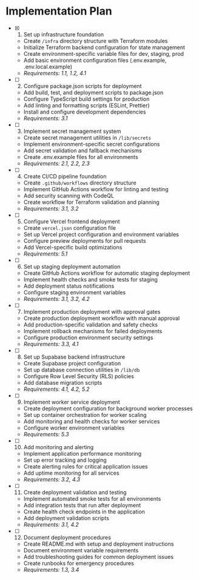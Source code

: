 # Implementation Plan

- [x] 1. Set up infrastructure foundation


  - Create `/infra` directory structure with Terraform modules
  - Initialize Terraform backend configuration for state management
  - Create environment-specific variable files for dev, staging, prod
  - Add basic environment configuration files (.env.example, .env.local.example)
  - _Requirements: 1.1, 1.2, 4.1_

- [ ] 2. Configure package.json scripts for deployment
  - Add build, test, and deployment scripts to package.json
  - Configure TypeScript build settings for production
  - Add linting and formatting scripts (ESLint, Prettier)
  - Install and configure development dependencies
  - _Requirements: 3.1_

- [ ] 3. Implement secret management system
  - Create secret management utilities in `/lib/secrets`
  - Implement environment-specific secret configurations
  - Add secret validation and fallback mechanisms
  - Create .env.example files for all environments
  - _Requirements: 2.1, 2.2, 2.3_

- [ ] 4. Create CI/CD pipeline foundation
  - Create `.github/workflows` directory structure
  - Implement GitHub Actions workflow for linting and testing
  - Add security scanning with CodeQL
  - Create workflow for Terraform validation and planning
  - _Requirements: 3.1, 3.2_

- [ ] 5. Configure Vercel frontend deployment
  - Create `vercel.json` configuration file
  - Set up Vercel project configuration and environment variables
  - Configure preview deployments for pull requests
  - Add Vercel-specific build optimizations
  - _Requirements: 5.1_

- [ ] 6. Set up staging deployment automation
  - Create GitHub Actions workflow for automatic staging deployment
  - Implement health checks and smoke tests for staging
  - Add deployment status notifications
  - Configure staging environment variables
  - _Requirements: 3.1, 3.2, 4.2_

- [ ] 7. Implement production deployment with approval gates
  - Create production deployment workflow with manual approval
  - Add production-specific validation and safety checks
  - Implement rollback mechanisms for failed deployments
  - Configure production environment security settings
  - _Requirements: 3.3, 4.1_

- [ ] 8. Set up Supabase backend infrastructure
  - Create Supabase project configuration
  - Set up database connection utilities in `/lib/db`
  - Configure Row Level Security (RLS) policies
  - Add database migration scripts
  - _Requirements: 4.1, 4.2, 5.2_

- [ ] 9. Implement worker service deployment
  - Create deployment configuration for background worker processes
  - Set up container orchestration for worker scaling
  - Add monitoring and health checks for worker services
  - Configure worker environment variables
  - _Requirements: 5.3_

- [ ] 10. Add monitoring and alerting
  - Implement application performance monitoring
  - Set up error tracking and logging
  - Create alerting rules for critical application issues
  - Add uptime monitoring for all services
  - _Requirements: 3.2, 4.3_

- [ ] 11. Create deployment validation and testing
  - Implement automated smoke tests for all environments
  - Add integration tests that run after deployment
  - Create health check endpoints in the application
  - Add deployment validation scripts
  - _Requirements: 3.1, 4.2_

- [ ] 12. Document deployment procedures
  - Create README.md with setup and deployment instructions
  - Document environment variable requirements
  - Add troubleshooting guides for common deployment issues
  - Create runbooks for emergency procedures
  - _Requirements: 1.3, 3.4_
